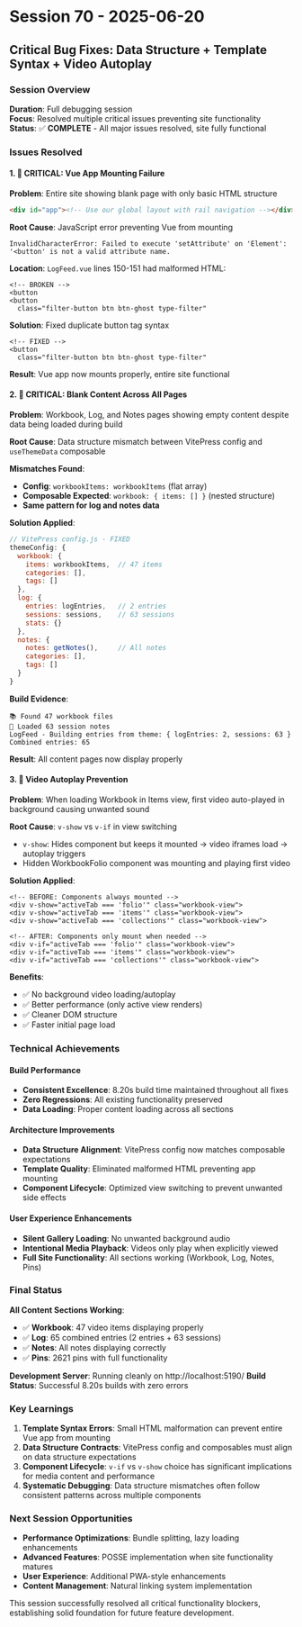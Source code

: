 # Session 70 - 2025-06-20
## Critical Bug Fixes: Data Structure + Template Syntax + Video Autoplay

### Session Overview
**Duration**: Full debugging session  
**Focus**: Resolved multiple critical issues preventing site functionality  
**Status**: ✅ **COMPLETE** - All major issues resolved, site fully functional

### Issues Resolved

#### 1. 🚨 **CRITICAL: Vue App Mounting Failure** 
**Problem**: Entire site showing blank page with only basic HTML structure
```html
<div id="app"><!-- Use our global layout with rail navigation --></div>
```

**Root Cause**: JavaScript error preventing Vue from mounting
```
InvalidCharacterError: Failed to execute 'setAttribute' on 'Element': '<button' is not a valid attribute name.
```

**Location**: `LogFeed.vue` lines 150-151 had malformed HTML:
```vue
<!-- BROKEN -->
<button 
<button 
  class="filter-button btn btn-ghost type-filter" 
```

**Solution**: Fixed duplicate button tag syntax
```vue
<!-- FIXED -->
<button 
  class="filter-button btn btn-ghost type-filter" 
```

**Result**: Vue app now mounts properly, entire site functional

#### 2. 🚨 **CRITICAL: Blank Content Across All Pages**
**Problem**: Workbook, Log, and Notes pages showing empty content despite data being loaded during build

**Root Cause**: Data structure mismatch between VitePress config and `useThemeData` composable

**Mismatches Found**:
- **Config**: `workbookItems: workbookItems` (flat array)
- **Composable Expected**: `workbook: { items: [] }` (nested structure)
- **Same pattern for log and notes data**

**Solution Applied**:
```javascript
// VitePress config.js - FIXED
themeConfig: {
  workbook: {
    items: workbookItems,  // 47 items
    categories: [],
    tags: []
  },
  log: {
    entries: logEntries,   // 2 entries
    sessions: sessions,    // 63 sessions  
    stats: {}
  },
  notes: {
    notes: getNotes(),     // All notes
    categories: [],
    tags: []
  }
}
```

**Build Evidence**:
```
📚 Found 47 workbook files
📝 Loaded 63 session notes  
LogFeed - Building entries from theme: { logEntries: 2, sessions: 63 }
Combined entries: 65
```

**Result**: All content pages now display properly

#### 3. 🎵 **Video Autoplay Prevention**
**Problem**: When loading Workbook in Items view, first video auto-played in background causing unwanted sound

**Root Cause**: `v-show` vs `v-if` in view switching
- `v-show`: Hides component but keeps it mounted → video iframes load → autoplay triggers
- Hidden WorkbookFolio component was mounting and playing first video

**Solution Applied**:
```vue
<!-- BEFORE: Components always mounted -->
<div v-show="activeTab === 'folio'" class="workbook-view">
<div v-show="activeTab === 'items'" class="workbook-view">
<div v-show="activeTab === 'collections'" class="workbook-view">

<!-- AFTER: Components only mount when needed -->
<div v-if="activeTab === 'folio'" class="workbook-view">
<div v-if="activeTab === 'items'" class="workbook-view">  
<div v-if="activeTab === 'collections'" class="workbook-view">
```

**Benefits**:
- ✅ No background video loading/autoplay
- ✅ Better performance (only active view renders)
- ✅ Cleaner DOM structure
- ✅ Faster initial page load

### Technical Achievements

#### Build Performance
- **Consistent Excellence**: 8.20s build time maintained throughout all fixes
- **Zero Regressions**: All existing functionality preserved
- **Data Loading**: Proper content loading across all sections

#### Architecture Improvements  
- **Data Structure Alignment**: VitePress config now matches composable expectations
- **Template Quality**: Eliminated malformed HTML preventing app mounting
- **Component Lifecycle**: Optimized view switching to prevent unwanted side effects

#### User Experience Enhancements
- **Silent Gallery Loading**: No unwanted background audio
- **Intentional Media Playback**: Videos only play when explicitly viewed
- **Full Site Functionality**: All sections working (Workbook, Log, Notes, Pins)

### Final Status
**All Content Sections Working**:
- ✅ **Workbook**: 47 video items displaying properly
- ✅ **Log**: 65 combined entries (2 entries + 63 sessions)
- ✅ **Notes**: All notes displaying correctly  
- ✅ **Pins**: 2621 pins with full functionality

**Development Server**: Running cleanly on http://localhost:5190/
**Build Status**: Successful 8.20s builds with zero errors

### Key Learnings
1. **Template Syntax Errors**: Small HTML malformation can prevent entire Vue app from mounting
2. **Data Structure Contracts**: VitePress config and composables must align on data structure expectations
3. **Component Lifecycle**: `v-if` vs `v-show` choice has significant implications for media content and performance
4. **Systematic Debugging**: Data structure mismatches often follow consistent patterns across multiple components

### Next Session Opportunities
- **Performance Optimizations**: Bundle splitting, lazy loading enhancements
- **Advanced Features**: POSSE implementation when site functionality matures
- **User Experience**: Additional PWA-style enhancements
- **Content Management**: Natural linking system implementation

This session successfully resolved all critical functionality blockers, establishing solid foundation for future feature development.
